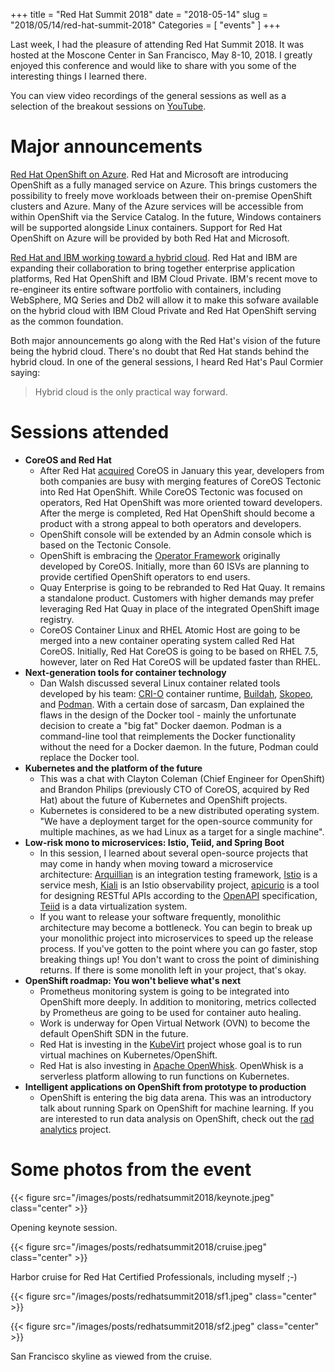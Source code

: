 +++
title = "Red Hat Summit 2018"
date = "2018-05-14"
slug = "2018/05/14/red-hat-summit-2018"
Categories = [ "events" ]
+++

Last week, I had the pleasure of attending Red Hat Summit 2018. It was hosted at the Moscone Center in San Francisco, May 8-10, 2018. I greatly enjoyed this conference and would like to share with you some of the interesting things I learned there.

<!--more-->

You can view video recordings of the general sessions as well as a selection of the breakout sessions on [YouTube](https://www.youtube.com/user/redhatsummit).

# Major announcements

[Red Hat OpenShift on Azure](https://www.redhat.com/en/about/press-releases/red-hat-and-microsoft-co-develop-first-red-hat-openshift-jointly-managed-service-public-cloud). Red Hat and Microsoft are introducing OpenShift as a fully managed service on Azure. This brings customers the possibility to freely move workloads between their on-premise OpenShift clusters and Azure. Many of the Azure services will be accessible from within OpenShift via the Service Catalog. In the future, Windows containers will be supported alongside Linux containers. Support for Red Hat OpenShift on Azure will be provided by both Red Hat and Microsoft.

[Red Hat and IBM working toward a hybrid cloud](https://www.redhat.com/en/about/press-releases/ibm-and-red-hat-join-forces-accelerate-hybrid-cloud-adoption). Red Hat and IBM are expanding their collaboration to bring together enterprise application platforms, Red Hat OpenShift and IBM Cloud Private. IBM's recent move to re-engineer its entire software portfolio with containers, including WebSphere, MQ Series and Db2 will allow it to make this sofware available on the hybrid cloud with IBM Cloud Private and Red Hat OpenShift serving as the common foundation.

Both major announcements go along with the Red Hat's vision of the future being the hybrid cloud. There's no doubt that Red Hat stands behind the hybrid cloud. In one of the general sessions, I heard Red Hat's Paul Cormier saying:

> Hybrid cloud is the only practical way forward.

# Sessions attended

- **CoreOS and Red Hat**
  - After Red Hat [acquired](https://www.redhat.com/en/about/press-releases/red-hat-acquire-coreos-expanding-its-kubernetes-and-containers-leadership) CoreOS in January this year, developers from both companies are busy with merging features of CoreOS Tectonic into Red Hat OpenShift. While CoreOS Tectonic was focused on operators, Red Hat OpenShift was more oriented toward developers. After the merge is completed, Red Hat OpenShift should become a product with a strong appeal to both operators and developers.
  - OpenShift console will be extended by an Admin console which is based on the Tectonic Console.
  - OpenShift is embracing the [Operator Framework](https://github.com/operator-framework) originally developed by CoreOS. Initially, more than 60 ISVs are planning to provide certified OpenShift operators to end users.
  - Quay Enterprise is going to be rebranded to Red Hat Quay. It remains a standalone product. Customers with higher demands may prefer leveraging Red Hat Quay in place of the integrated OpenShift image registry.
  - CoreOS Container Linux and RHEL Atomic Host are going to be merged into a new container operating system called Red Hat CoreOS. Initially, Red Hat CoreOS is going to be based on RHEL 7.5, however, later on Red Hat CoreOS will be updated faster than RHEL.
- **Next-generation tools for container technology**
  - Dan Walsh discussed several Linux container related tools developed by his team: [CRI-O](https://github.com/kubernetes-incubator/cri-o) container runtime, [Buildah](https://github.com/projectatomic/buildah), [Skopeo](https://github.com/projectatomic/skopeo/), and [Podman](https://github.com/projectatomic/libpod). With a certain dose of sarcasm, Dan explained the flaws in the design of the Docker tool -  mainly the unfortunate decision to create a "big fat" Docker daemon. Podman is a command-line tool that reimplements the Docker functionality without the need for a Docker daemon. In the future, Podman could replace the Docker tool.
- **Kubernetes and the platform of the future**
  - This was a chat with Clayton Coleman (Chief Engineer for OpenShift) and Brandon Philips (previously CTO of CoreOS, acquired by Red Hat) about the future of Kubernetes and OpenShift projects.
  - Kubernetes is considered to be a new distributed operating system. "We have a deployment target for the open-source community for multiple machines, as we had Linux as a target for a single machine".
- **Low-risk mono to microservices: Istio, Teiid, and Spring Boot**
  - In this session, I learned about several open-source projects that may come in handy when moving toward a microservice architecture: [Arquillian](http://arquillian.org/) is an integration testing framework, [Istio](https://istio.io/) is a service mesh, [Kiali](https://github.com/kiali/kiali) is an Istio observability project, [apicurio](https://www.apicur.io/) is a tool for designing RESTful APIs according to the [OpenAPI](https://github.com/OAI/OpenAPI-Specification) specification, [Teiid](http://teiid.jboss.org/) is a data virtualization system.
  - If you want to release your software frequently, monolithic architecture may become a bottleneck. You can begin to break up your monolithic project into microservices to speed up the release process. If you've gotten to the point where you can go faster, stop breaking things up! You don't want to cross the point of diminishing returns. If there is some monolith left in your project, that's okay.
- **OpenShift roadmap: You won't believe what's next**
  - Prometheus monitoring system is going to be integrated into OpenShift more deeply. In addition to monitoring, metrics collected by Prometheus are going to be used for container auto healing.
  - Work is underway for Open Virtual Network (OVN) to become the default OpenShift SDN in the future.
  - Red Hat is investing in the [KubeVirt](https://github.com/kubevirt) project whose goal is to run virtual machines on Kubernetes/OpenShift.
  - Red Hat is also investing in [Apache OpenWhisk](https://openwhisk.apache.org/). OpenWhisk is a serverless platform allowing to run functions on Kubernetes.
- **Intelligent applications on OpenShift from prototype to production**
  - OpenShift is entering the big data arena. This was an introductory talk about running Spark on OpenShift for machine learning. If you are interested to run data analysis on OpenShift, check out the [rad analytics](https://radanalytics.io/) project.

# Some photos from the event

{{< figure src="/images/posts/redhatsummit2018/keynote.jpeg" class="center" >}}

Opening keynote session.

{{< figure src="/images/posts/redhatsummit2018/cruise.jpeg" class="center" >}}

Harbor cruise for Red Hat Certified Professionals, including myself ;-)

{{< figure src="/images/posts/redhatsummit2018/sf1.jpeg" class="center" >}}

{{< figure src="/images/posts/redhatsummit2018/sf2.jpeg" class="center" >}}

San Francisco skyline as viewed from the cruise.
